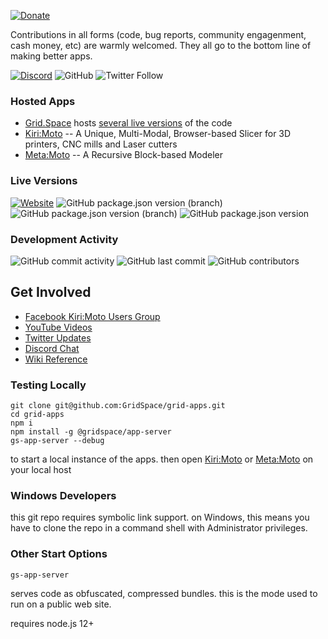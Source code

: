 [![Donate](https://img.shields.io/badge/Donate-PayPal-green.svg)](https://paypal.me/gridspace3d?locale.x=en_US)

Contributions in all forms (code, bug reports, community engagenment, cash money, etc) are warmly welcomed. They all go to the bottom line of making better apps.

[![Discord](https://img.shields.io/discord/688863523207774209)](https://discord.com/channels/688863523207774209/688863523211968535)
![GitHub](https://img.shields.io/github/license/GridSpace/grid-apps)
![Twitter Follow](https://img.shields.io/twitter/follow/grid_space_3d?label=follow&style=social)

### Hosted Apps

* [Grid.Space](https://grid.space) hosts [several live versions](https://grid.space/choose) of the code
* [Kiri:Moto](https://grid.space/kiri) -- A Unique, Multi-Modal, Browser-based Slicer for 3D printers, CNC mills and Laser cutters
* [Meta:Moto](https://grid.space/meta) -- A Recursive Block-based Modeler

### Live Versions

[![Website](https://img.shields.io/website?url=https%3A%2F%2Fgrid.space%2F)](https://grid.space/kiri/)
![GitHub package.json version (branch)](https://img.shields.io/github/package-json/v/GridSpace/grid-apps/rel-2.0)
![GitHub package.json version (branch)](https://img.shields.io/github/package-json/v/GridSpace/grid-apps/rel-2.1)
![GitHub package.json version](https://img.shields.io/github/package-json/v/GridSpace/grid-apps)

### Development Activity

![GitHub commit activity](https://img.shields.io/github/commit-activity/y/GridSpace/grid-apps)
![GitHub last commit](https://img.shields.io/github/last-commit/GridSpace/grid-apps)
![GitHub contributors](https://img.shields.io/github/contributors/GridSpace/grid-apps)

## Get Involved

* [Facebook Kiri:Moto Users Group](https://www.facebook.com/groups/kirimoto/)
* [YouTube Videos](https://www.youtube.com/c/gridspace)
* [Twitter Updates](https://twitter.com/grid_space_3d)
* [Discord Chat](https://discord.com/channels/688863523207774209/688863523211968535)
* [Wiki Reference](https://github.com/GridSpace/grid-apps/wiki)

### Testing Locally

```
git clone git@github.com:GridSpace/grid-apps.git
cd grid-apps
npm i
npm install -g @gridspace/app-server
gs-app-server --debug
```

to start a local instance of the apps. then open
[Kiri:Moto](http://localhost:8080/kiri) or
[Meta:Moto](http://localhost:8080/meta) on your local host

### Windows Developers

this git repo requires symbolic link support. on Windows, this means you have to clone the repo in a command shell with Administrator privileges.

### Other Start Options

```
gs-app-server
```
serves code as obfuscated, compressed bundles. this is the mode used to run on a public
web site.

requires node.js 12+
